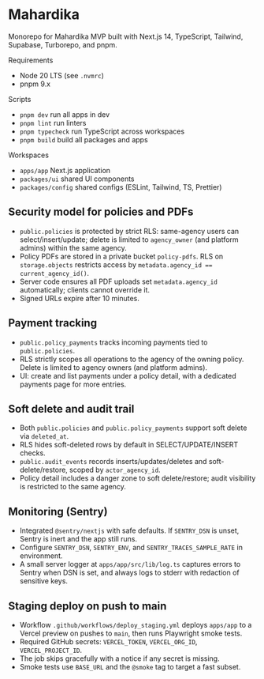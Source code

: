 # Mahardika

Monorepo for Mahardika MVP built with Next.js 14, TypeScript, Tailwind, Supabase, Turborepo, and pnpm.

Requirements

- Node 20 LTS (see `.nvmrc`)
- pnpm 9.x

Scripts

- `pnpm dev` run all apps in dev
- `pnpm lint` run linters
- `pnpm typecheck` run TypeScript across workspaces
- `pnpm build` build all packages and apps

Workspaces

- `apps/app` Next.js application
- `packages/ui` shared UI components
- `packages/config` shared configs (ESLint, Tailwind, TS, Prettier)

## Security model for policies and PDFs

- `public.policies` is protected by strict RLS: same-agency users can select/insert/update; delete is limited to `agency_owner` (and platform admins) within the same agency.
- Policy PDFs are stored in a private bucket `policy-pdfs`. RLS on `storage.objects` restricts access by `metadata.agency_id == current_agency_id()`.
- Server code ensures all PDF uploads set `metadata.agency_id` automatically; clients cannot override it.
- Signed URLs expire after 10 minutes.

## Payment tracking

- `public.policy_payments` tracks incoming payments tied to `public.policies`.
- RLS strictly scopes all operations to the agency of the owning policy. Delete is limited to agency owners (and platform admins).
- UI: create and list payments under a policy detail, with a dedicated payments page for more entries.

## Soft delete and audit trail

- Both `public.policies` and `public.policy_payments` support soft delete via `deleted_at`.
- RLS hides soft-deleted rows by default in SELECT/UPDATE/INSERT checks.
- `public.audit_events` records inserts/updates/deletes and soft-delete/restore, scoped by `actor_agency_id`.
- Policy detail includes a danger zone to soft delete/restore; audit visibility is restricted to the same agency.

## Monitoring (Sentry)

- Integrated `@sentry/nextjs` with safe defaults. If `SENTRY_DSN` is unset, Sentry is inert and the app still runs.
- Configure `SENTRY_DSN`, `SENTRY_ENV`, and `SENTRY_TRACES_SAMPLE_RATE` in environment.
- A small server logger at `apps/app/src/lib/log.ts` captures errors to Sentry when DSN is set, and always logs to stderr with redaction of sensitive keys.

## Staging deploy on push to main

- Workflow `.github/workflows/deploy_staging.yml` deploys `apps/app` to a Vercel preview on pushes to `main`, then runs Playwright smoke tests.
- Required GitHub secrets: `VERCEL_TOKEN`, `VERCEL_ORG_ID`, `VERCEL_PROJECT_ID`.
- The job skips gracefully with a notice if any secret is missing.
- Smoke tests use `BASE_URL` and the `@smoke` tag to target a fast subset.
